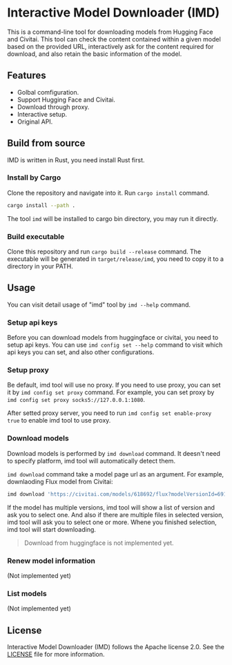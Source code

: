 # Interactive Model Downloader (IMD)

This is a command-line tool for downloading models from Hugging Face and Civitai. This tool can check the content contained within a given model based on the provided URL, interactively ask for the content required for download, and also retain the basic information of the model.

## Features

- Golbal comfiguration.
- Support Hugging Face and Civitai.
- Download through proxy.
- Interactive setup.
- Original API.

## Build from source

IMD is written in Rust, you need install Rust first.

### Install by Cargo

Clone the repository and navigate into it. Run `cargo install` command.

```bash
cargo install --path .
```

The tool `imd` will be installed to cargo bin directory, you may run it directly.

### Build executable

Clone this repository and run `cargo build --release` command. The executable will be generated in `target/release/imd`, you need to copy it to a directory in your PATH.

## Usage

You can visit detail usage of "imd" tool by `imd --help` command.

### Setup api keys

Before you can download models from huggingface or civitai, you need to setup api keys. You can use `imd config set --help` command to visit which api keys you can set, and also other configurations.

### Setup proxy

Be default, imd tool will use no proxy. If you need to use proxy, you can set it by `imd config set proxy` command. For example, you can set proxy by `imd config set proxy socks5://127.0.0.1:1080`.

After setted proxy server, you need to run `imd config set enable-proxy true` to enable imd tool to use proxy.

### Download models

Download models is performed by `imd download` command. It deesn't need to specify platform, imd tool will automatically detect them.

`imd download` command take a model page url as an argument. For example, downlaoding Flux model from Civitai:

```bash
imd download 'https://civitai.com/models/618692/flux?modelVersionId=691639'
```

If the model has multiple versions, imd tool will show a list of version and ask you to select one. And also if there are multiple files in selected version, imd tool will ask you to select one or more. Whene you finished selection, imd tool will start downloading.

> Download from huggingface is not implemented yet.

### Renew model information

(Not implemented yet)

### List models

(Not implemented yet)

## License

Interactive Model Downloader (IMD) follows the Apache license 2.0. See the [LICENSE](LICENSE) file for more information.
